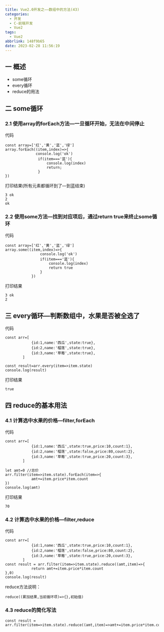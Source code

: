 ```yaml
---
title: Vue2.0开发之——数组中的方法(43)
categories:
  - 开发
  - C-前端开发
  - Vue2
tags:
  - Vue2
abbrlink: 148f9b65
date: 2023-02-28 11:56:19
---
```

## 一 概述

* some循环
* every循环
* reduce的用法

<!--more-->

## 二 some循环

### 2.1 使用array的forEach方法—一旦循环开始，无法在中间停止

代码

```
const array=['红','黄','蓝','绿']
array.forEach((item,index)=>{
              console.log('ok')
               if(item==='蓝'){
                   console.log(index)
                   return;
               }
})
```

打印结果(所有元素都循环到了—到蓝结束)

```
3 ok
2
ok
```

### 2.2 使用some方法—找到对应项后，通过return true来终止some循环

代码

```
const array=['红','黄','蓝','绿']
array.some((item,index)=>{
                console.log('ok')
                if(item==='蓝'){
                    console.log(index)
                    return true
                }
            })
```

打印结果

```
3 ok
2
```

## 三 every循环—判断数组中，水果是否被全选了

代码

```
const arr=[
            {id:1,name:'西瓜',state:true},
            {id:2,name:'榴莲',state:true},
            {id:3,name:'草莓',state:true},
        ]

const result=arr.every(item=>item.state)
console.log(result)
```

打印结果

```
true
```

## 四 reduce的基本用法

### 4.1 计算选中水果的价格—filter,forEach

代码

```
const arr=[
            {id:1,name:'西瓜',state:true,price:10,count:1},
            {id:2,name:'榴莲',state:false,price:80,count:2},
            {id:3,name:'草莓',state:true,price:20,count:3},
        ]

let amt=0 //总价
arr.filter(item=>item.state).forEach(item=>{
            amt+=item.price*item.count
})
console.log(amt)
```

打印结果

```
70
```

### 4.2 计算选中水果的价格—filter,reduce

代码

```
const arr=[
            {id:1,name:'西瓜',state:true,price:10,count:1},
            {id:2,name:'榴莲',state:false,price:80,count:2},
            {id:3,name:'草莓',state:true,price:20,count:3},
        ]
const result = arr.filter(item=>item.state).reduce((amt,item)=>{
            return amt+=item.price*item.count
},0)
console.log(result)
```

reduce方法说明：

```
reduce((累加结果,当前循环项)=>{},初始值)
```

### 4.3  reduce的简化写法

```
const result = arr.filter(item=>item.state).reduce((amt,item)=>amt+=item.price*item.count,0)
```

